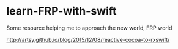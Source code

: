 # learn-FRP-with-swift
Some resource helping me to approach the new world, FRP world

http://artsy.github.io/blog/2015/12/08/reactive-cocoa-to-rxswift/
